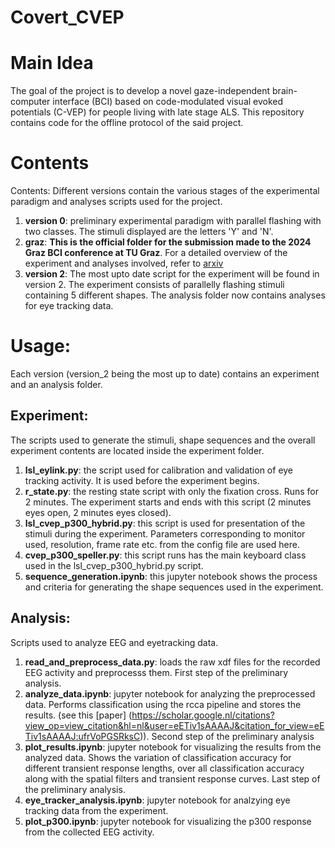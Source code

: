 # Covert_CVEP

# Main Idea
The goal of the project is to develop a novel gaze-independent brain-computer interface (BCI) based on code-modulated visual evoked potentials (C-VEP) for people living with late stage ALS. This repository contains code for the offline protocol of the said project.

# Contents
Contents: Different versions contain the various stages of the experimental paradigm and analyses scripts used for the project. 
1. **version 0**: preliminary experimental paradigm with parallel flashing with two classes. The stimuli displayed are the letters 'Y' and 'N'. 
2. **graz**: **This is the official folder for the submission made to the 2024 Graz BCI conference at TU Graz**. For a detailed overview of the experiment and analyses involved, refer to [arxiv](https://arxiv.org/pdf/2404.00031)
3. **version 2**: The most upto date script for the experiment will be found in version 2. The experiment consists of parallelly flashing stimuli containing 5 different shapes. The analysis folder now contains analyses for eye tracking data.

# Usage:
Each version (version_2 being the most up to date) contains an experiment and an analysis folder. 
## Experiment:
The scripts used to generate the stimuli, shape sequences and the overall experiment contents are located inside the experiment folder.
1. **lsl_eylink.py**: the script used for calibration and validation of eye tracking activity. It is used before the experiment begins.
2. **r_state.py**: the resting state script with only the fixation cross. Runs for 2 minutes. The experiment starts and ends with this script (2 minutes eyes open, 2 minutes eyes closed).
3. **lsl_cvep_p300_hybrid.py**: this script is used for presentation of the stimuli during the experiment. Parameters corresponding to monitor used, resolution, frame rate etc. from the config file are used here.
4. **cvep_p300_speller.py**: this script runs has the main keyboard class used in the lsl_cvep_p300_hybrid.py script.
5. **sequence_generation.ipynb**: this jupyter notebook shows the process and criteria for generating the shape sequences used in the experiment.

## Analysis:
Scripts used to analyze EEG and eyetracking data.
1. **read_and_preprocess_data.py**: loads the raw xdf files for the recorded EEG activity and preprocesss them. First step of the preliminary analysis.
2. **analyze_data.ipynb**: jupyter notebook for analyzing the preprocessed data. Performs classification using the rcca pipeline and stores the results. (see this [paper] (https://scholar.google.nl/citations?view_op=view_citation&hl=nl&user=eETiv1sAAAAJ&citation_for_view=eETiv1sAAAAJ:ufrVoPGSRksC)). Second step of the preliminary analysis
3. **plot_results.ipynb**: jupyter notebook for visualizing the results from the analyzed data. Shows the variation of classification accuracy for different transient response lengths, over all classification accuracy along with the spatial filters and transient response curves. Last step of the preliminary analysis.
4. **eye_tracker_analysis.ipynb**: jupyter notebook for analzying eye tracking data from the experiment.
5. **plot_p300.ipynb**: jupyter notebook for visualizing the p300 response from the collected EEG activity.





